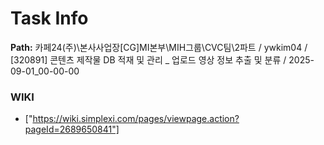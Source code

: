 # Task Info

**Path:** 카페24(주)\본사사업장\[CG]MI본부\MIH그룹\CVC팀\2파트 / ywkim04 / [320891] 콘텐츠 제작물 DB 적재 및 관리 _ 업로드 영상 정보 추출 및 분류 / 2025-09-01_00-00-00

### WIKI
- ["https://wiki.simplexi.com/pages/viewpage.action?pageId=2689650841"]

